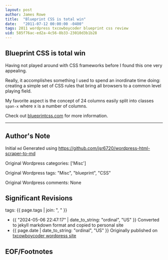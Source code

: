```yaml
---
layout: post
author: James Rowe
title:  "Blueprint CSS is total win"
date:   "2011-07-12 00:00:00 -0400"
tags: 2011 wordpress txcowboycoder blueprint css review
uid: 585f76ac-ed2a-4c56-8b33-23010d3b1b28
---
```



## Blueprint CSS is total win


Having not played around with CSS frameworks before I found this one very appealing.


Really, it accomplishes something I used to spend an inordinate time doing: creating a simple set of CSS rules that bring all browsers to a common level playing field.


My favorite aspect is the concept of 24 columns easily split into classes `span-x` where x is a number of columns.


Check out [blueprintcss.com](http://www.blueprintcss.org/) for more information.




---

## Author's Note

Initial `md` Generated using <https://github.com/jsr6720/wordpress-html-scraper-to-md>

Original Wordpress categories: ['Misc']

Original Wordpress tags: "Misc", "blueprint", "CSS"

Original Wordpress comments: None

## Significant Revisions

tags: {{ page.tags | join: ", " }} <!-- todo move this somewhere -->

- {{ "2024-05-06 22:47:17" | date_to_string: "ordinal", "US" }} Converted to jekyll markdown format and copied to personal site
- {{ page.date | date_to_string: "ordinal", "US" }} Originally published on [txcowboycoder wordpress site](https://txcowboycoder.wordpress.com/2011/07/12/blueprint-css-is-total-win/)

## EOF/Footnotes

